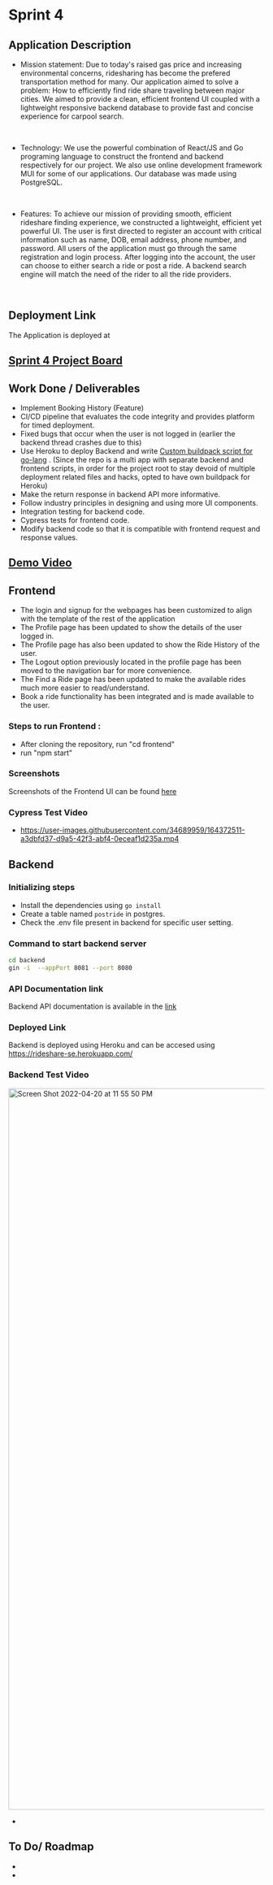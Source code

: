 
# Sprint 4

## Application Description

- Mission statement:
Due to today's raised gas price and increasing environmental concerns, ridesharing has become the prefered transportation method for many. 
Our application aimed to solve a problem: How to efficiently find ride share traveling between major cities. 
We aimed to provide a clean, efficient frontend UI coupled with a lightweight responsive backend database to provide fast and concise experience for carpool search.
<br/>

- Technology:
We use the powerful combination of React/JS and Go programing language to construct the frontend and backend respectively for our project. 
We also use online development framework MUI for some of our applications. Our database was made using PostgreSQL. 
<br/>

- Features:
To achieve our mission of providing smooth, efficient rideshare finding experience, we constructed a lightweight, efficient yet powerful UI. 
The user is first directed to register an account with critical information such as name, DOB, email address, phone number, and password. 
All users of the application must go through the same registration and login process. 
After logging into the account, the user can choose to either search a ride or post a ride. 
A backend search engine will match the need of the rider to all the ride providers.
<br/>

## Deployment Link

The Application is deployed at 

## [Sprint 4 Project Board](https://github.com/gvskalyan/rideshare/projects/4)

## Work Done / Deliverables

- Implement Booking History (Feature)
- CI/CD pipeline that evaluates the code integrity and provides platform for timed deployment.
- Fixed bugs that occur when the user is not logged in (earlier the backend thread crashes due to this)
- Use Heroku to deploy Backend and write [Custom buildpack script for go-lang](https://github.com/gvskalyan/heroku-buildpack-go) . (Since the repo is a multi app with separate backend and frontend scripts, in order for the project root to stay devoid of multiple deployment related files and hacks, opted to have own buildpack for Heroku)
- Make the return response in backend API more informative.
- Follow industry principles in designing and using more UI components.
- Integration testing for backend code.
- Cypress tests for frontend code.
- Modify backend code so that it is compatible with frontend request and response values.

## [Demo Video](https://drive.google.com/file/d/1vwSrxNZ5Yg5XsFQ28fABWQC0X6AMy7cw/view?usp=sharing)

## Frontend

- The login and signup for the webpages has been customized to align with the template of the rest of the application
- The Profile page has been updated to show the details of the user logged in.
- The Profile page has also been updated to show the Ride History of the user.
- The Logout option previously located in the profile page has been moved to the navigation bar for more convenience.
- The Find a Ride page has been updated to make the available rides much more easier to read/understand.
- Book a ride functionality has been integrated and is made available to the user.

### Steps to run Frontend : 
- After cloning the repository, run "cd frontend"
- run "npm start"

### Screenshots

Screenshots of the Frontend UI can be found [here](frontend/Sprint4Frontend.md)

### Cypress Test Video

- https://user-images.githubusercontent.com/34689959/164372511-a3dbfd37-d9a5-42f3-abf4-0eceaf1d235a.mp4


## Backend

### Initializing steps

- Install the dependencies using `go install`
- Create a table named `postride` in postgres.
- Check the .env file present in backend for specific user setting.

### Command to start backend server

```bash
cd backend
gin -i  --appPort 8081 --port 8080
```

### API Documentation link

Backend API documentation is available in the [link](backend/backend_doc.md)

### Deployed Link

Backend is deployed using Heroku and can be accesed using https://rideshare-se.herokuapp.com/

### Backend Test Video
<img width="1420" alt="Screen Shot 2022-04-20 at 11 55 50 PM" src="https://user-images.githubusercontent.com/42022935/164369176-8edde6e4-a186-428b-8b64-f3bdd0d52b63.png">

- 

## To Do/ Roadmap

- 
- 


